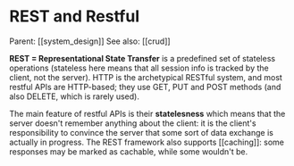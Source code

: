 # REST and Restful

Parent: [[system_design]]
See also: [[crud]]


**REST = Representational State Transfer** is a predefined set of stateless operations (stateless here means that all session info is tracked by the client, not the server). HTTP is the archetypical RESTful system, and most restful APIs are HTTP-based; they use GET, PUT and POST methods (and also DELETE, which is rarely used).

The main feature of restful APIs is their **statelesness** which means that the server doesn't remember anything about the client: it is the client's responsibility to convince the server that some sort of data exchange is actually in progress. The REST framework also supports [[caching]]: some responses may be marked as cachable, while some wouldn't be.